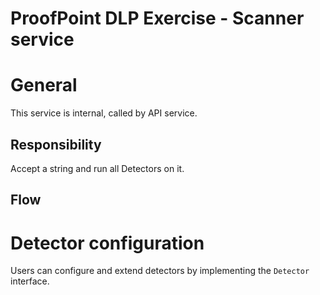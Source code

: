 # ProofPoint DLP Exercise - Scanner service

# General

This service is internal, called by API service.

## Responsibility
Accept a string and run all Detectors on it.


## Flow



# Detector configuration

Users can configure and extend detectors by implementing the `Detector` interface.
